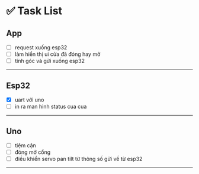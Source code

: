 # ✅ Task List

## App
- [ ] request xuống esp32
- [ ] làm hiển thị ui cửa đã đóng hay mở
- [ ] tính góc và gửi xuống esp32 
---

## Esp32
- [x] uart với uno
- [ ] in ra man hinh status cua cua
---
## Uno
- [ ] tiệm cận
- [ ] đóng mở cổng
- [ ] điều khiển servo pan tilt từ thông số gửi về từ esp32
---
